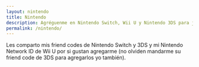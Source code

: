 ```yaml
---
layout: nintendo
title: Nintendo
description: Agréguenme en Nintendo Switch, Wii U y Nintendo 3DS para jugar en línea.
permalink: /nintendo/
---
```


Les comparto mis friend codes de Nintendo Switch y 3DS y mi Nintendo Network ID de Wii U por si gustan agregarme (no olviden mandarme su friend code de 3DS para agregarlos yo también).